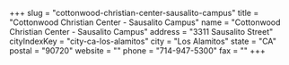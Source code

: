+++
slug = "cottonwood-christian-center-sausalito-campus"
title = "Cottonwood Christian Center - Sausalito Campus"
name = "Cottonwood Christian Center - Sausalito Campus"
address = "3311 Sausalito Street"
cityIndexKey = "city-ca-los-alamitos"
city = "Los Alamitos"
state = "CA"
postal = "90720"
website = ""
phone = "714-947-5300"
fax = ""
+++
